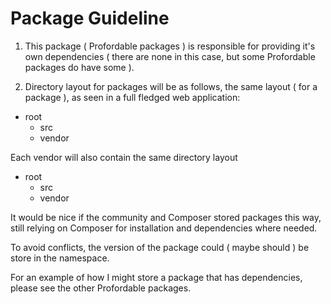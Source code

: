 # Package Guideline

1. This package ( Profordable packages ) is responsible for providing it's own dependencies ( there are none in this case, but some Profordable packages do have some ).

2. Directory layout for packages will be as follows, the same layout ( for a package ), as seen in a full fledged web application:

- root
    - src
    - vendor

 Each vendor will also contain the same directory layout
 
 - root
    - src
    - vendor

It would be nice if the community and Composer stored packages this way, still relying on Composer for installation and dependencies where needed.

To avoid conflicts, the version of the package could ( maybe should ) be store in the namespace.

For an example of how I might store a package that has dependencies, please see the other Profordable packages.
